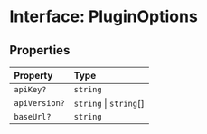 # Interface: PluginOptions

## Properties

| Property | Type |
| :------ | :------ |
| `apiKey?` | `string` |
| `apiVersion?` | `string` \| `string`[] |
| `baseUrl?` | `string` |

